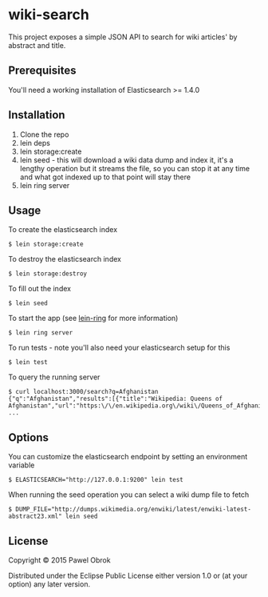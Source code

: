 # wiki-search

This project exposes a simple JSON API to search for wiki articles' by abstract
and title.

## Prerequisites

You'll need a working installation of Elasticsearch >= 1.4.0

## Installation

1. Clone the repo
1. lein deps
1. lein storage:create
1. lein seed - this will download a wiki data dump and index it, it's a lengthy
   operation but it streams the file, so you can stop it at any time and what
   got indexed up to that point will stay there
1. lein ring server

## Usage

To create the elasticsearch index

    $ lein storage:create

To destroy the elasticsearch index

    $ lein storage:destroy

To fill out the index

    $ lein seed

To start the app (see [lein-ring](https://github.com/weavejester/lein-ring) for
more information)

    $ lein ring server

To run tests - note you'll also need your elasticsearch setup for this

    $ lein test

To query the running server

    $ curl localhost:3000/search?q=Afghanistan
    {"q":"Afghanistan","results":[{"title":"Wikipedia: Queens of Afghanistan","url":"https:\/\/en.wikipedia.org\/wiki\/Queens_of_Afghanistan","abstract":"}}"} ...

## Options

You can customize the elasticsearch endpoint by setting an environment variable

    $ ELASTICSEARCH="http://127.0.0.1:9200" lein test

When running the seed operation you can select a wiki dump file to fetch

    $ DUMP_FILE="http://dumps.wikimedia.org/enwiki/latest/enwiki-latest-abstract23.xml" lein seed


## License

Copyright © 2015 Pawel Obrok

Distributed under the Eclipse Public License either version 1.0 or (at
your option) any later version.

